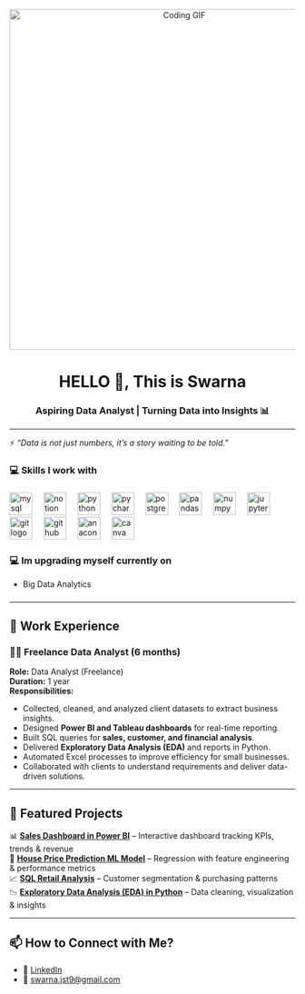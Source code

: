 <!-- Header GIF -->
<p align="center">
  <img src="https://media.giphy.com/media/qgQUggAC3Pfv687qPC/giphy.gif" width="600" alt="Coding GIF"/>
</p>

<h1 align="center">HELLO 👋, This is Swarna</h1>
<h3 align="center">Aspiring Data Analyst | Turning Data into Insights 📊</h3>

---

⚡ *“Data is not just numbers, it’s a story waiting to be told.”*


### 💻 Skills I work with

###

<div align="left">
  <img src="https://skillicons.dev/icons?i=mysql" height="40" alt="mysql logo"  />
  <img width="12" />
  <img src="https://skillicons.dev/icons?i=notion" height="40" alt="notion logo"  />
  <img width="12" />
  <img src="https://skillicons.dev/icons?i=py" height="40" alt="python logo"  />
  <img width="12" />
  <img src="https://skillicons.dev/icons?i=pycharm" height="40" alt="pycharm logo"  />
  <img width="12" />
  <img src="https://cdn.simpleicons.org/postgresql/4169E1" height="40" alt="postgresql logo"  />
  <img width="12" />
  <img src="https://cdn.simpleicons.org/pandas/150458" height="40" alt="pandas logo"  />
  <img width="12" />
  <img src="https://cdn.simpleicons.org/numpy/013243" height="40" alt="numpy logo"  />
  <img width="12" />
  <img src="https://cdn.simpleicons.org/jupyter/F37626" height="40" alt="jupyter logo"  />
  <img width="12" />
  <img src="https://cdn.simpleicons.org/git/F05032" height="40" alt="git logo"  />
  <img width="12" />
  <img src="https://cdn.simpleicons.org/github/181717" height="40" alt="github logo"  />
  <img width="12" />
  <img src="https://cdn.simpleicons.org/anaconda/44A833" height="40" alt="anaconda logo"  />
  <img width="12" />
  <img src="https://cdn.simpleicons.org/canva/00C4CC" height="40" alt="canva logo"  />
</div>

### 💻 Im upgrading myself currently on
- Big Data Analytics
###



---

## 💼 Work Experience  

### 🧑‍💻 Freelance Data Analyst (6 months)  
**Role:** Data Analyst (Freelance)  
**Duration:** 1 year  
**Responsibilities:**  
- Collected, cleaned, and analyzed client datasets to extract business insights.  
- Designed **Power BI and Tableau dashboards** for real-time reporting.  
- Built SQL queries for **sales, customer, and financial analysis**.  
- Delivered **Exploratory Data Analysis (EDA)** and reports in Python.  
- Automated Excel processes to improve efficiency for small businesses.  
- Collaborated with clients to understand requirements and deliver data-driven solutions.  

---

## 📂 Featured Projects  

📊 **[Sales Dashboard in Power BI](#)** – Interactive dashboard tracking KPIs, trends & revenue  
🤖 **[House Price Prediction ML Model](#)** – Regression with feature engineering & performance metrics  
📈 **[SQL Retail Analysis](#)** – Customer segmentation & purchasing patterns  
📉 **[Exploratory Data Analysis (EDA) in Python](#)** – Data cleaning, visualization & insights  

---

## 📫 How to Connect with Me?  

- 💼 [LinkedIn](#)  
- 📧 swarna.jst9@gmail.com 


